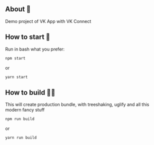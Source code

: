 ## About  💁‍

Demo project of VK App with VK Connect

## How to start  💨
Run in bash what you prefer:

```bash
npm start
```
or
```bash
yarn start
```

## How to build  👷🏼‍

This will create production bundle, with treeshaking, uglify and all this modern fancy stuff

```bash
npm run build
```
or
```bash
yarn run build
```